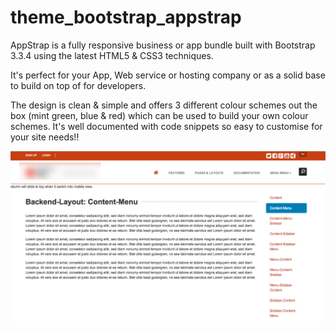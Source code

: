 # theme_bootstrap_appstrap

AppStrap is a fully responsive business or app bundle built with Bootstrap 3.3.4 using the latest HTML5 & CSS3 techniques.

It's perfect for your App, Web service or hosting company or as a solid base to build on top of for developers.

The design is clean & simple and offers 3 different colour schemes out the box (mint green, blue & red) which can be used to build your own colour schemes. It's well documented with code snippets so easy to customise for your site needs!!

![Appstrap](Meta/Screenshots/screenshot.png)
